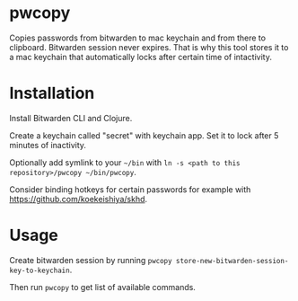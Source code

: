 # pwcopy

Copies passwords from bitwarden to mac keychain and from there to
clipboard. Bitwarden session never expires. That is why this tool
stores it to a mac keychain that automatically locks after certain time of
intactivity.

# Installation

Install Bitwarden CLI and Clojure.

Create a keychain called "secret" with keychain app. Set it to lock
after 5 minutes of inactivity.

Optionally add symlink to your `~/bin` with `ln -s <path to this repository>/pwcopy ~/bin/pwcopy`.

Consider binding hotkeys for certain passwords for example with https://github.com/koekeishiya/skhd.

# Usage

Create bitwarden session by running `pwcopy store-new-bitwarden-session-key-to-keychain`.

Then run `pwcopy` to get list of available commands.
